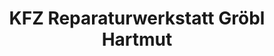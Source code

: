 ---
title: "KFZ Reparaturwerkstatt Gröbl Hartmut"
url: /schallstadt/kfz-reparaturwerkstatt-groebl-hartmut/
shop: Autowerkstatt
---
